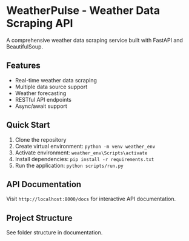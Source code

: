 # WeatherPulse - Weather Data Scraping API

A comprehensive weather data scraping service built with FastAPI and BeautifulSoup.

## Features
- Real-time weather data scraping
- Multiple data source support
- Weather forecasting
- RESTful API endpoints
- Async/await support

## Quick Start

1. Clone the repository
2. Create virtual environment: `python -m venv weather_env`
3. Activate environment: `weather_env\Scripts\activate`
4. Install dependencies: `pip install -r requirements.txt`
5. Run the application: `python scripts/run.py`

## API Documentation
Visit `http://localhost:8000/docs` for interactive API documentation.

## Project Structure
See folder structure in documentation.
